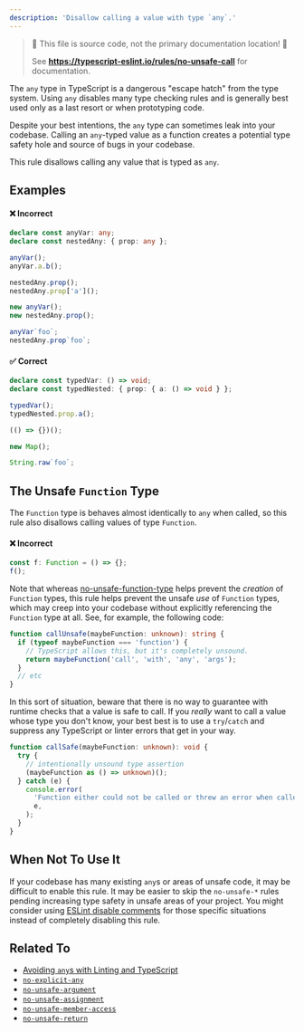 ```yaml
---
description: 'Disallow calling a value with type `any`.'
---
```


> 🛑 This file is source code, not the primary documentation location! 🛑
>
> See **https://typescript-eslint.io/rules/no-unsafe-call** for documentation.

The `any` type in TypeScript is a dangerous "escape hatch" from the type system.
Using `any` disables many type checking rules and is generally best used only as a last resort or when prototyping code.

Despite your best intentions, the `any` type can sometimes leak into your codebase.
Calling an `any`-typed value as a function creates a potential type safety hole and source of bugs in your codebase.

This rule disallows calling any value that is typed as `any`.

## Examples

<!--tabs-->

#### ❌ Incorrect

```ts
declare const anyVar: any;
declare const nestedAny: { prop: any };

anyVar();
anyVar.a.b();

nestedAny.prop();
nestedAny.prop['a']();

new anyVar();
new nestedAny.prop();

anyVar`foo`;
nestedAny.prop`foo`;
```

#### ✅ Correct

```ts
declare const typedVar: () => void;
declare const typedNested: { prop: { a: () => void } };

typedVar();
typedNested.prop.a();

(() => {})();

new Map();

String.raw`foo`;
```

<!--/tabs-->

## The Unsafe `Function` Type

The `Function` type is behaves almost identically to `any` when called, so this rule also disallows calling values of type `Function`.

<!--tabs-->

#### ❌ Incorrect

```ts
const f: Function = () => {};
f();
```

<!--/tabs-->

Note that whereas [no-unsafe-function-type](https://github.com/typescript-eslint/typescript-eslint/tree/main/packages/eslint-plugin/docs/rules/no-unsafe-function-type.mdx) helps prevent the _creation_ of `Function` types, this rule helps prevent the unsafe _use_ of `Function` types, which may creep into your codebase without explicitly referencing the `Function` type at all.
See, for example, the following code:

```ts
function callUnsafe(maybeFunction: unknown): string {
  if (typeof maybeFunction === 'function') {
    // TypeScript allows this, but it's completely unsound.
    return maybeFunction('call', 'with', 'any', 'args');
  }
  // etc
}
```

In this sort of situation, beware that there is no way to guarantee with runtime checks that a value is safe to call.
If you _really_ want to call a value whose type you don't know, your best best is to use a `try`/`catch` and suppress any TypeScript or linter errors that get in your way.

```ts
function callSafe(maybeFunction: unknown): void {
  try {
    // intentionally unsound type assertion
    (maybeFunction as () => unknown)();
  } catch (e) {
    console.error(
      'Function either could not be called or threw an error when called: ',
      e,
    );
  }
}
```

## When Not To Use It

If your codebase has many existing `any`s or areas of unsafe code, it may be difficult to enable this rule.
It may be easier to skip the `no-unsafe-*` rules pending increasing type safety in unsafe areas of your project.
You might consider using [ESLint disable comments](https://eslint.org/docs/latest/use/configure/rules#using-configuration-comments-1) for those specific situations instead of completely disabling this rule.

## Related To

- [Avoiding `any`s with Linting and TypeScript](/blog/avoiding-anys)
- [`no-explicit-any`](https://github.com/typescript-eslint/typescript-eslint/tree/main/packages/eslint-plugin/docs/rules/no-explicit-any.mdx)
- [`no-unsafe-argument`](https://github.com/typescript-eslint/typescript-eslint/tree/main/packages/eslint-plugin/docs/rules/no-unsafe-argument.mdx)
- [`no-unsafe-assignment`](https://github.com/typescript-eslint/typescript-eslint/tree/main/packages/eslint-plugin/docs/rules/no-unsafe-assignment.mdx)
- [`no-unsafe-member-access`](https://github.com/typescript-eslint/typescript-eslint/tree/main/packages/eslint-plugin/docs/rules/no-unsafe-member-access.mdx)
- [`no-unsafe-return`](https://github.com/typescript-eslint/typescript-eslint/tree/main/packages/eslint-plugin/docs/rules/no-unsafe-return.mdx)

